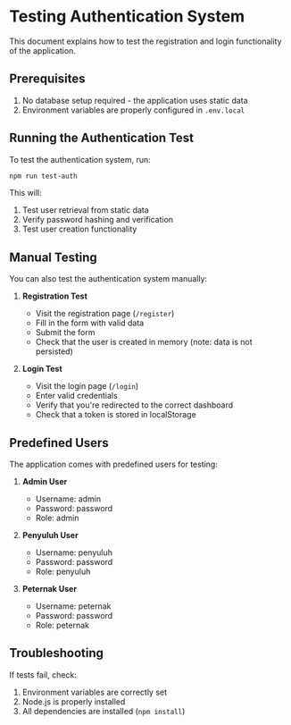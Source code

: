 # Testing Authentication System

This document explains how to test the registration and login functionality of the application.

## Prerequisites

1. No database setup required - the application uses static data
2. Environment variables are properly configured in `.env.local`

## Running the Authentication Test

To test the authentication system, run:

```bash
npm run test-auth
```

This will:

1. Test user retrieval from static data
2. Verify password hashing and verification
3. Test user creation functionality

## Manual Testing

You can also test the authentication system manually:

1. **Registration Test**
   - Visit the registration page (`/register`)
   - Fill in the form with valid data
   - Submit the form
   - Check that the user is created in memory (note: data is not persisted)

2. **Login Test**
   - Visit the login page (`/login`)
   - Enter valid credentials
   - Verify that you're redirected to the correct dashboard
   - Check that a token is stored in localStorage

## Predefined Users

The application comes with predefined users for testing:

1. **Admin User**
   - Username: admin
   - Password: password
   - Role: admin

2. **Penyuluh User**
   - Username: penyuluh
   - Password: password
   - Role: penyuluh

3. **Peternak User**
   - Username: peternak
   - Password: password
   - Role: peternak

## Troubleshooting

If tests fail, check:

1. Environment variables are correctly set
2. Node.js is properly installed
3. All dependencies are installed (`npm install`)